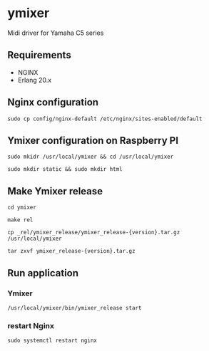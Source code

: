 ymixer
======

Midi driver for Yamaha C5 series

## Requirements

* NGINX
* Erlang 20.x 


## Nginx configuration

`sudo cp config/nginx-default /etc/nginx/sites-enabled/default`

## Ymixer configuration on Raspberry PI

`sudo mkidr /usr/local/ymixer && cd /usr/local/ymixer`

`sudo mkdir static && sudo mkdir html`

## Make Ymixer release

`cd ymixer`

`make rel`

`cp _rel/ymixer_release/ymixer_release-{version}.tar.gz /usr/local/ymixer`

`tar zxvf ymixer_release-{version}.tar.gz`

## Run application

### Ymixer

`/usr/local/ymixer/bin/ymixer_release start`

### restart Nginx

`sudo systemctl restart nginx`

